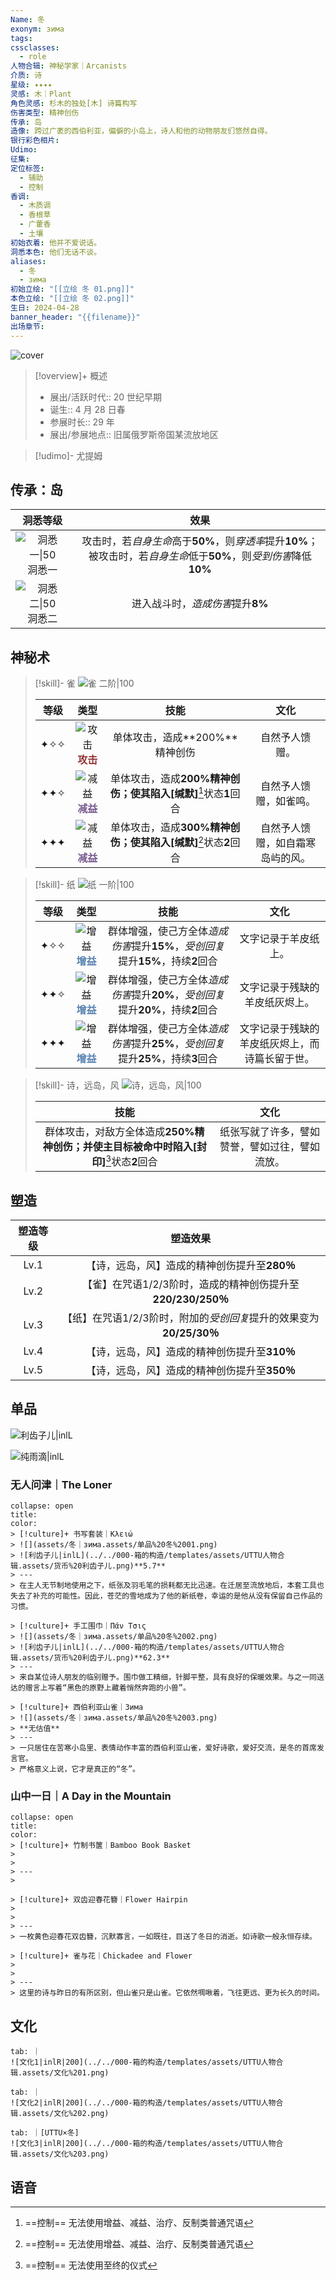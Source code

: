 ```yaml
---
Name: 冬
exonym: зима
tags: 
cssclasses:
  - role
人物合辑: 神秘学家｜Arcanists
介质: 诗
星级: ✦✦✦✦
灵感: 木｜Plant
角色灵感: 杉木的独处[木] 诗篇构写
伤害类型: 精神创伤
传承: 岛
造像: 跨过广袤的西伯利亚，偏僻的小岛上，诗人和他的动物朋友们悠然自得。
银行彩色相片: 
Udimo: 
征集: 
定位标签:
  - 辅助
  - 控制
香调:
  - 木质调
  - 香根草
  - 广藿香
  - 土壤
初始衣着: 他并不爱说话。
洞悉本色: 他们无话不谈。
aliases:
  - 冬
  - зима
初始立绘: "[[立绘 冬 01.png]]"
本色立绘: "[[立绘 冬 02.png]]"
生日: 2024-04-28
banner_header: "{{filename}}"
出场章节:
---
```

![cover](assets/冬｜зима.assets/立绘%20冬%2002.png)

> [!overview]+ 概述
> - 展出/活跃时代:: 20 世纪早期
> - 诞生:: 4 月 28 日春
> - 参展时长:: 29 年
> - 展出/参展地点:: 旧属俄罗斯帝国某流放地区

> [!udimo]- 尤提姆
> 
> 

## 传承：岛

|                           洞悉等级                           |                             效果                             |
| :----------------------------------------------------------: | :----------------------------------------------------------: |
| ![洞悉一\|50](../../000-箱的构造/templates/assets/UTTU人物合辑.assets/图标%20洞悉Ⅰ.png)洞悉一 | 攻击时，若*自身生命*高于**50%**，则*穿透率*提升**10%**；被攻击时，若*自身生命*低于**50%**，则*受到伤害*降低**10%** |
| ![洞悉二\|50](../../000-箱的构造/templates/assets/UTTU人物合辑.assets/图标%20洞悉Ⅱ.png)洞悉二 |               进入战斗时，*造成伤害*提升**8%**               |

## 神秘术

> [!skill]- 雀
> ![雀 二阶|100](assets/冬｜зима.assets/神秘术%20雀2.png)
> 
> | 等级 |                             类型                             |                             技能                             |               文化               |
> | :--: | :----------------------------------------------------------: | :----------------------------------------------------------: | :------------------------------: |
> | ✦✧✧  | ![攻击](../../000-箱的构造/templates/assets/UTTU人物合辑.assets/Attack.png)<b><font color="#933334">攻击</font></b> |                单体攻击，造成**200%**精神创伤                |          自然予人馈赠。          |
> | ✦✦✧  | ![减益](../../000-箱的构造/templates/assets/UTTU人物合辑.assets/Debuff.png)<b><font color="#7B5E91">减益</font></b> | 单体攻击，造成**200%**精神创伤；使其陷入**[缄默]**[^1]状态**1**回合 |      自然予人馈赠，如雀鸣。      |
> | ✦✦✦  | ![减益](../../000-箱的构造/templates/assets/UTTU人物合辑.assets/Debuff.png)<b><font color="#7B5E91">减益</font></b> | 单体攻击，造成**300%**精神创伤；使其陷入**[缄默]**[^1]状态**2**回合 | 自然予人馈赠，如自霜寒岛屿的风。 |
> 

> [!skill]- 纸
> ![纸 一阶|100](assets/冬｜зима.assets/神秘术%20纸1.png)
> 
> | 等级 |                             类型                             |                             技能                             |                      文化                      |
> | :--: | :----------------------------------------------------------: | :----------------------------------------------------------: | :--------------------------------------------: |
> | ✦✧✧  | ![增益](../../000-箱的构造/templates/assets/UTTU人物合辑.assets/Buff.png)<b><font color="#5c87b3">增益</font></b> | 群体增强，使己方全体*造成伤害*提升**15%**，*受创回复*提升**15%**，持续**2**回合 |              文字记录于羊皮纸上。              |
> | ✦✦✧  | ![增益](../../000-箱的构造/templates/assets/UTTU人物合辑.assets/Buff.png)<b><font color="#5c87b3">增益</font></b> | 群体增强，使己方全体*造成伤害*提升**20%**，*受创回复*提升**20%**，持续**2**回合 |         文字记录于残缺的羊皮纸灰烬上。         |
> | ✦✦✦  | ![增益](../../000-箱的构造/templates/assets/UTTU人物合辑.assets/Buff.png)<b><font color="#5c87b3">增益</font></b> | 群体增强，使己方全体*造成伤害*提升**25%**，*受创回复*提升**25%**，持续**3**回合 | 文字记录于残缺的羊皮纸灰烬上，而诗篇长留于世。 |
> 

> [!skill]- 诗，远岛，风
> ![诗，远岛，风|100](assets/冬｜зима.assets/至终的仪式%20诗，远岛，风.png)
> 
> |                             技能                             |                      文化                      |
> | :----------------------------------------------------------: | :--------------------------------------------: |
> | 群体攻击，对敌方全体造成**250%**精神创伤；并使主目标被命中时陷入**[封印]**[^2]状态**2**回合 | 纸张写就了许多，譬如赞誉，譬如过往，譬如流放。 |
> 

## 塑造

| 塑造等级 |                           塑造效果                           |
| :------: | :----------------------------------------------------------: |
|   Lv.1   |        【诗，远岛，风】造成的精神创伤提升至**280％**         |
|   Lv.2   | 【雀】在咒语1/2/3阶时，造成的精神创伤提升至**220/230/250％** |
|   Lv.3   | 【纸】在咒语1/2/3阶时，附加的*受创回复*提升的效果变为**20/25/30％** |
|   Lv.4   |        【诗，远岛，风】造成的精神创伤提升至**310％**         |
|   Lv.5   |        【诗，远岛，风】造成的精神创伤提升至**350％**         |

## 单品

![利齿子儿|inlL](../../000-箱的构造/templates/assets/UTTU人物合辑.assets/货币%20利齿子儿.png)

![纯雨滴|inlL](../../000-箱的构造/templates/assets/UTTU人物合辑.assets/货币%20纯雨滴.png)

### 无人问津｜The Loner

````ad-flex
collapse: open
title: 
color: 
> [!culture]+ 书写套装｜Κλειώ
> ![](assets/冬｜зима.assets/单品%20冬%2001.png)
> ![利齿子儿|inlL](../../000-箱的构造/templates/assets/UTTU人物合辑.assets/货币%20利齿子儿.png)**5.7**
> ---
> 在主人无节制地使用之下，纸张及羽毛笔的损耗都无比迅速。在迁居至流放地后，本套工具也失去了补充的可能性。因此，苍茫的雪地成为了他的新纸卷，幸运的是他从没有保留自己作品的习惯。

> [!culture]+ 手工围巾｜Πάν Τσις
> ![](assets/冬｜зима.assets/单品%20冬%2002.png)
> ![利齿子儿|inlL](../../000-箱的构造/templates/assets/UTTU人物合辑.assets/货币%20利齿子儿.png)**62.3**
> ---
> 来自某位诗人朋友的临别赠予。围巾做工精细，针脚平整，具有良好的保暖效果。与之一同送达的赠言上写着“黑色的原野上藏着悄然奔跑的小兽”。

> [!culture]+ 西伯利亚山雀｜Зима
> ![](assets/冬｜зима.assets/单品%20冬%2003.png)
> **无估值**
> ---
> 一只居住在苦寒小岛里、表情动作丰富的西伯利亚山雀，爱好诗歌，爱好交流，是冬的首席发言官。  
> 严格意义上说，它才是真正的“冬”。
````

### 山中一日｜A Day in the Mountain

````ad-flex
collapse: open
title: 
color: 
> [!culture]+ 竹制书箧｜Bamboo Book Basket
> 
> 
> ---
> 

> [!culture]+ 双齿迎春花簪｜Flower Hairpin
> 
> 
> ---
> 一枚黄色迎春花双齿簪，沉默寡言，一如既往，目送了冬日的消逝。如诗歌一般永恒存续。

> [!culture]+ 雀与花｜Chickadee and Flower
> 
> 
> ---
> 这里的诗与昨日的有所区别，但山雀只是山雀。它依然啁啾着，飞往更远、更为长久的时间。
````

## 文化

````tabs
tab: ｜
![文化1|inlR|200](../../000-箱的构造/templates/assets/UTTU人物合辑.assets/文化%201.png)

tab: ｜
![文化2|inlR|200](../../000-箱的构造/templates/assets/UTTU人物合辑.assets/文化%202.png)

tab: ｜[UTTU×冬]
![文化3|inlR|200](../../000-箱的构造/templates/assets/UTTU人物合辑.assets/文化%203.png)

````

## 语音

[^1]: ==控制== 无法使用增益、减益、治疗、反制类普通咒语
[^2]: ==控制== 无法使用至终的仪式